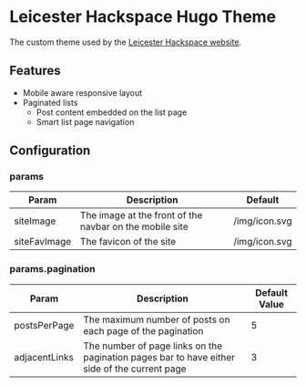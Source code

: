 # Leicester Hackspace Hugo Theme
The custom theme used by the [Leicester Hackspace website](https://leicesterhackspace.org.uk/).

## Features
* Mobile aware responsive layout
* Paginated lists
  * Post content embedded on the list page
  * Smart list page navigation

[//]: # (## Installation)

## Configuration
### params
| Param        | Description                                             | Default       |
|--------------|---------------------------------------------------------|---------------|
| siteImage    | The image at the front of the navbar on the mobile site | /img/icon.svg |
| siteFavImage | The favicon of the site                                 | /img/icon.svg |

### params.pagination
| Param         | Description                                                                                  | Default Value |
|---------------|----------------------------------------------------------------------------------------------|---------------|
| postsPerPage  | The maximum number of posts on each page of the pagination                                   | 5             |
| adjacentLinks | The number of page links on the pagination pages bar to have either side of the current page | 3             |
